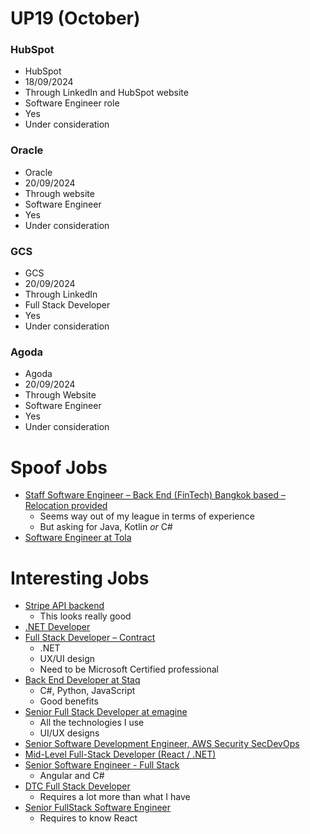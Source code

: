 
# UP19 (October)
### HubSpot
- HubSpot
- 18/09/2024
- Through LinkedIn and HubSpot website
- Software Engineer role
- Yes
- Under consideration

### Oracle
- Oracle
- 20/09/2024
- Through website
- Software Engineer
- Yes
- Under consideration

### GCS
- GCS
- 20/09/2024
- Through LinkedIn
- Full Stack Developer
- Yes
- Under consideration

### Agoda
- Agoda
- 20/09/2024
- Through Website
- Software Engineer
- Yes
- Under consideration


# Spoof Jobs
- [Staff Software Engineer – Back End (FinTech) Bangkok based – Relocation provided](https://www.linkedin.com/jobs/view/3976905728/?refId=a5a0e878-15ac-45ed-adcb-f609f9cb8d5a&trackingId=GZ47awOXS%2FKWAO2p9JRpeA%3D%3D)
	- Seems way out of my league in terms of experience
	- But asking for Java, Kotlin *or* C#
- [Software Engineer at Tola](https://www.linkedin.com/jobs/view/4029223946/?refId=b7156dc1-5461-4d19-bcde-013b82e8b980&trackingId=zFWAcl5BQfmIczvpuaGy7g%3D%3D&trk=flagship3_job_home_savedjobs)

# Interesting Jobs
- [Stripe API backend](https://www.linkedin.com/jobs/view/4029941328/)
	- This looks really good
- [.NET Developer](https://www.linkedin.com/jobs/view/4023604481/?refId=29fc557a-30ec-48b2-be0a-0db24f046092&trackingId=OjuJetptR6q0pC4C34wRHA%3D%3D&trk=flagship3_job_home_savedjobs)
- [Full Stack Developer – Contract](https://www.linkedin.com/jobs/view/4021572890/?refId=29fc557a-30ec-48b2-be0a-0db24f046092&trackingId=qTn4c%2B8BQwKpDjmSGmC0VQ%3D%3D&trk=flagship3_job_home_savedjobs)
	- .NET
	- UX/UI design
	- Need to be Microsoft Certified professional
- [Back End Developer at Staq](https://www.linkedin.com/jobs/view/4021298415/?refId=0a0486ec-76a1-43c3-9936-deb6d6d5892e&trackingId=jwwRUtAiTF6ticFYEiDYQg%3D%3D&trk=flagship3_job_home_savedjobs#HYM)
	- C#, Python, JavaScript
	- Good benefits
- [Senior Full Stack Developer at emagine](https://www.linkedin.com/jobs/view/4018512502/?refId=0a0486ec-76a1-43c3-9936-deb6d6d5892e&trackingId=I7TKGsGHTUea%2FzFmpbYjig%3D%3D&trk=flagship3_job_home_savedjobs)
	- All the technologies I use
	- UI/UX designs
- [Senior Software Development Engineer, AWS Security SecDevOps](https://www.linkedin.com/jobs/view/3929272796/?alternateChannel=search&refId=k1p3ZIvcV06brqdmSfUq8A%3D%3D&trackingId=%2BmLGQKrA0ZzfyUt5DlujGw%3D%3D)
- [Mid-Level Full-Stack Developer (React / .NET)](https://www.linkedin.com/jobs/view/4026728003/?refId=0f74cc45-0838-4a13-b94e-c31c6c0db90f&trackingId=2dHBcySDRvewpWbOtUv4fw%3D%3D)
- [Senior Software Engineer - Full Stack ](https://www.linkedin.com/jobs/view/3908314041/?refId=e508e548-da7a-4ad9-9d4a-184e5e2f1477&trackingId=YAps8HUrTZaC10KMZ0ziJA%3D%3D)
	- Angular and C#
- [DTC Full Stack Developer](https://www.linkedin.com/jobs/view/4008136088/?refId=1ed58d57-0b23-4cd5-a7c5-4ba6365db475&trackingId=utJraGD%2BSXiLqC8lQUFYJw%3D%3D#HYM)
	- Requires a lot more than what I have
- [Senior FullStack Software Engineer ](https://www.linkedin.com/jobs/view/4023891537/?refId=c31911a5-bdac-47fd-9608-1e5d463f407f&trackingId=AXCKkwRkRTm8ZFSGd4QGOA%3D%3D)
	- Requires to know React